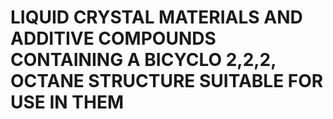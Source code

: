 # LIQUID CRYSTAL MATERIALS AND ADDITIVE COMPOUNDS CONTAINING A BICYCLO 2,2,2, OCTANE STRUCTURE SUITABLE FOR USE IN THEM